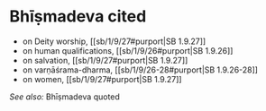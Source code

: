 # Bhīṣmadeva cited

* on Deity worship, [[sb/1/9/27#purport|SB 1.9.27]]
* on human qualifications, [[sb/1/9/26#purport|SB 1.9.26]]
* on salvation, [[sb/1/9/27#purport|SB 1.9.27]]
* on varṇāśrama-dharma, [[sb/1/9/26-28#purport|SB 1.9.26-28]]
* on women, [[sb/1/9/27#purport|SB 1.9.27]]

*See also:* Bhīṣmadeva quoted
